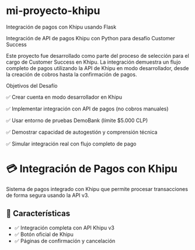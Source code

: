 # mi-proyecto-khipu
Integración de pagos con Khipu usando Flask

Integración de API de pagos Khipu con Python para desafío Customer Success


Este proyecto fue desarrollado como parte del proceso de selección para el cargo de Customer Success en Khipu. La integración demuestra un flujo completo de pagos utilizando la API de Khipu en modo desarrollador, desde la creación de cobros hasta la confirmación de pagos.

Objetivos del Desafío

✅ Crear cuenta en modo desarrollador en Khipu

✅ Implementar integración con API de pagos (no cobros manuales)

✅ Usar entorno de pruebas DemoBank (límite $5.000 CLP)

✅ Demostrar capacidad de autogestión y comprensión técnica

✅ Simular integración real con flujo completo de pago


# 💳 Integración de Pagos con Khipu

Sistema de pagos integrado con Khipu que permite procesar transacciones de forma segura usando la API v3.

## 🚀 Características

- ✅ Integración completa con API Khipu v3
- ✅ Botón oficial de Khipu
- ✅ Páginas de confirmación y cancelación
